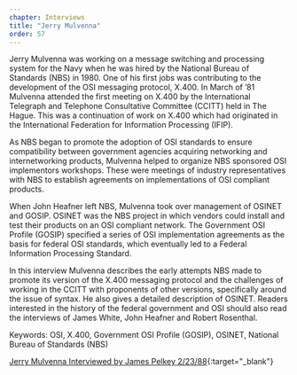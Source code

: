 ```yaml
---
chapter: Interviews
title: "Jerry Mulvenna"
order: 57
---
```


Jerry Mulvenna was working on a message switching and processing system for the Navy when he was hired by the National Bureau of Standards (NBS) in 1980. One of his first jobs was contributing to the development of the OSI messaging protocol, X.400. In March of ’81 Mulvenna attended the first meeting on X.400 by the International Telegraph and Telephone Consultative Committee (CCITT) held in The Hague. This was a continuation of work on X.400 which had originated in the International Federation for Information Processing (IFIP).

As NBS began to promote the adoption of OSI standards to ensure compatibility between government agencies acquiring networking and internetworking products, Mulvenna helped to organize NBS sponsored OSI implementors workshops. These were meetings of industry representatives with NBS to establish agreements on implementations of OSI compliant products.

When John Heafner left NBS, Mulvenna took over management of OSINET and GOSIP. OSINET was the NBS project in which vendors could install and test their products on an OSI compliant network. The Government OSI Profile (GOSIP) specified a series of OSI implementation agreements as the basis for federal OSI standards, which eventually led to a Federal Information Processing Standard.

In this interview Mulvenna describes the early attempts NBS made to promote its version of the X.400 messaging protocol and the challenges of working in the CCITT with proponents of other versions, specifically around the issue of syntax. He also gives a detailed description of OSINET. Readers interested in the history of the federal government and OSI should also read the interviews of James White, John Heafner and Robert Rosenthal. 

Keywords: OSI, X.400, Government OSI Profile (GOSIP), OSINET, National Bureau of Standards (NBS)

[Jerry Mulvenna Interviewed by James Pelkey 2/23/88](https://archive.computerhistory.org/resources/access/text/2020/04/102792039-05-01-acc.pdf){:target="_blank"}
